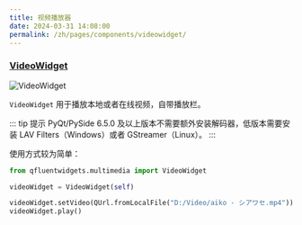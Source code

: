 ```yaml
---
title: 视频播放器
date: 2024-03-31 14:08:00
permalink: /zh/pages/components/videowidget/
---
```


### [VideoWidget](https://pyqt-fluent-widgets.readthedocs.io/zh-cn/latest/autoapi/qfluentwidgets/multimedia/video_widget/index.html#qfluentwidgets.multimedia.video_widget.VideoWidget)

![VideoWidget](/img/components/mediaplaybar/VideoWidget.png)

`VideoWidget` 用于播放本地或者在线视频，自带播放栏。

::: tip 提示
PyQt/PySide 6.5.0 及以上版本不需要额外安装解码器，低版本需要安装 LAV Filters（Windows）或者 GStreamer（Linux）。
:::

使用方式较为简单：

```python
from qfluentwidgets.multimedia import VideoWidget

videoWidget = VideoWidget(self)

videoWidget.setVideo(QUrl.fromLocalFile("D:/Video/aiko - シアワセ.mp4"))
videoWidget.play()
```